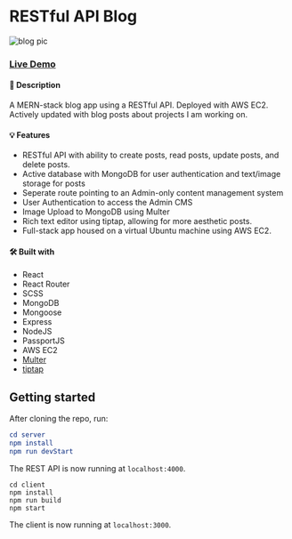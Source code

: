 # RESTful API Blog
![blog pic](https://www.stanislavkukhniy.com/static/media/blog-screenshot.896a0f8d.png)

### [Live Demo](http://18.234.147.248/)

#### 📝 Description
A MERN-stack blog app using a RESTful API. Deployed with AWS EC2. Actively updated with blog posts about projects I am working on.

#### 💡 Features
* RESTful API with ability to create posts, read posts, update posts, and delete posts. 
* Active database with MongoDB for user authentication and text/image storage for posts
* Seperate route pointing to an Admin-only content management system
* User Authentication to access the Admin CMS
* Image Upload to MongoDB using Multer
* Rich text editor using tiptap, allowing for more aesthetic posts.
* Full-stack app housed on a virtual Ubuntu machine using AWS EC2. 

#### 🛠️ Built with 
 * React
 * React Router
 * SCSS
 * MongoDB
 * Mongoose
 * Express
 * NodeJS
 * PassportJS
 * AWS EC2
 * [Multer](https://www.npmjs.com/package/multer)
 * [tiptap](https://tiptap.dev/)
 
 
## Getting started

After cloning the repo, run:

```elm
cd server
npm install
npm run devStart
```

The REST API is now running at `localhost:4000`.

```
cd client
npm install
npm run build
npm start
```

The client is now running at `localhost:3000`.
